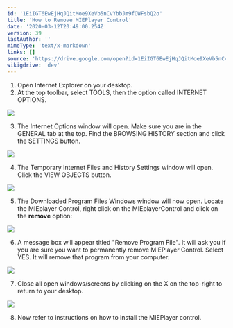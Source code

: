 ```yaml
---
id: '1EiIGT6EwEjHqJQitMoe9XeVb5nCvYbbJm9fOWFsbQ2o'
title: 'How to Remove MIEPlayer Control'
date: '2020-03-12T20:49:00.254Z'
version: 39
lastAuthor: ''
mimeType: 'text/x-markdown'
links: []
source: 'https://drive.google.com/open?id=1EiIGT6EwEjHqJQitMoe9XeVb5nCvYbbJm9fOWFsbQ2o'
wikigdrive: 'dev'
---
```

1. Open Internet Explorer on your desktop.
2. At the top toolbar, select TOOLS, then the option called INTERNET OPTIONS.


![](../how-to-remove-mieplayer-control.assets/586db13c45872adf0cc7d11ebb9db2f7.png)


3. The Internet Options window will open. Make sure you are in the GENERAL tab at the top. Find the BROWSING HISTORY section and click the SETTINGS button.


![](../how-to-remove-mieplayer-control.assets/59e59043c063cd19e9ad06dac9d6c164.png)


4. The Temporary Internet Files and History Settings window will open. Click the VIEW OBJECTS button.


![](../how-to-remove-mieplayer-control.assets/cb1e8950e59a9b89c2b671be4b1b67c3.png)


5. The Downloaded Program Files Windows window will now open. Locate the MIEplayer Control, right click on the MIEplayerControl and click on the <strong>remove</strong> option:


![](../how-to-remove-mieplayer-control.assets/cd0e8ff7e51324e92fb1c653dfe5dac4.png)


6. A message box will appear titled "Remove Program File". It will ask you if you are sure you want to permanently remove MIEPlayer Control. Select YES. It will remove that program from your computer.


![](../how-to-remove-mieplayer-control.assets/5b3400a89335ac1e9699af3408191d14.png)


7. Close all open windows/screens by clicking on the X on the top-right to return to your desktop.


![](../how-to-remove-mieplayer-control.assets/491fb7225255f5bbda5fa93c379c645e.png)


8. Now refer to instructions on how to install the MIEPlayer control.
